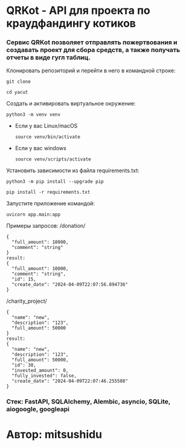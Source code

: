 # QRKot - API для проекта по краудфандингу котиков
### Сервис QRKot позволяет отправлять пожертвования и создавать проект для сбора средств, а также получать отчеты в виде гугл таблиц.

Клонировать репозиторий и перейти в него в командной строке:

```
git clone 
```

```
cd yacut
```

Cоздать и активировать виртуальное окружение:

```
python3 -m venv venv
```

* Если у вас Linux/macOS

    ```
    source venv/bin/activate
    ```

* Если у вас windows

    ```
    source venv/scripts/activate
    ```

Установить зависимости из файла requirements.txt:

```
python3 -m pip install --upgrade pip
```

```
pip install -r requirements.txt
```

Запустите приложение командой:
```
uvicorn app.main:app
```

Примеры запросов:
/donation/
```
{
  "full_amount": 10000,
  "comment": "string"
}
result:
{
  "full_amount": 10000,
  "comment": "string",
  "id": 15,
  "create_date": "2024-04-09T22:07:56.894736"
}
```
/charity_project/
```
{
  "name": "new",
  "description": "123",
  "full_amount": 50000
}
result:
{
  "name": "new",
  "description": "123",
  "full_amount": 50000,
  "id": 30,
  "invested_amount": 0,
  "fully_invested": false,
  "create_date": "2024-04-09T22:07:46.255588"
}
```
### Стек: FastAPI, SQLAlchemy, Alembic, asyncio, SQLite, aiogoogle, googleapi

# Автор: mitsushidu